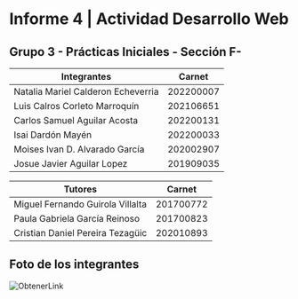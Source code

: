 # Informe 4 | Actividad Desarrollo Web
## Grupo 3 - Prácticas Iniciales - Sección F-


Integrantes                     | Carnet
--------------------------------|------------
Natalia Mariel Calderon Echeverria | 202200007 
Luis Calros Corleto Marroquín | 202106651
Carlos Samuel Aguilar Acosta| 202200131
Isai Dardón Mayén | 202200033
Moises Ivan D. Alvarado García | 202002907
Josue Javier Aguilar Lopez| 201909035
                                                      
                    
Tutores | Carnet 
---------|--------------
Miguel Fernando Guirola Villalta | 201700772
Paula Gabriela García Reinoso | 201700823
Cristian Daniel Pereira Tezagüic | 202010893
## Foto de los integrantes 
![ObtenerLink](https://i.ibb.co/HH9tQmy/taller4.jpg)
